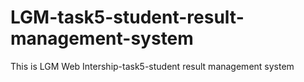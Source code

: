 # LGM-task5-student-result-management-system
This is LGM Web Intership-task5-student result management system
